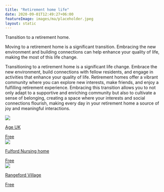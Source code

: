```yaml
---
title: "Retirement home life"
date: 2020-09-01T12:49:27+06:00
featureImage: images/ma/placeholder.jpeg
layout: static
---
```


Transition to a retirement home.

Moving to a retirement home is a significant transition. Embracing the new environment and building connections can help enhance your quality of life, making the most of this life change.

Transitioning to a retirement home is a significant life change. Embrace the new environment, build connections with fellow residents, and engage in activities that enhance your quality of life. Retirement homes offer a vibrant community where you can explore new interests, make friends, and enjoy a fulfilling retirement experience. Embracing this transition allows you to not only adapt to a supportive and enriching community but also to cultivate a sense of belonging, creating a space where your interests and social connections flourish, making every day in your retirement home a source of joy and meaningful interactions.

<a class="ma-link" href="https://www.ageuk.org.uk/information-advice/care/arranging-care/care-homes/moving-into-care-home/"><div class="ma-card ma-card-Health"><div class="ma-icon"><img src ="/images/Icon-check - health - opacity.svg"/></div><div class="ma-name"><p>Age UK</p></div><div class="ma-paid-text"><span>Free</span></div></div></a><a class="ma-link" href="https://fulfordnursinghome.co.uk/fears-when-moving/"><div class="ma-card ma-card-Health"><div class="ma-icon"><img src ="/images/Icon-check - health - opacity.svg"/></div><div class="ma-name"><p>Fulford Nursing home</p></div><div class="ma-paid-text"><span>Free</span></div></div></a><a class="ma-link" href="https://www.rangefordvillages.co.uk/news/things-to-consider-when-moving-to-a-retirement-village"><div class="ma-card ma-card-Health"><div class="ma-icon"><img src ="/images/Icon-check - health - opacity.svg"/></div><div class="ma-name"><p>Rangeford Village</p></div><div class="ma-paid-text"><span>Free</span></div></div></a>  

<br/><br/>






